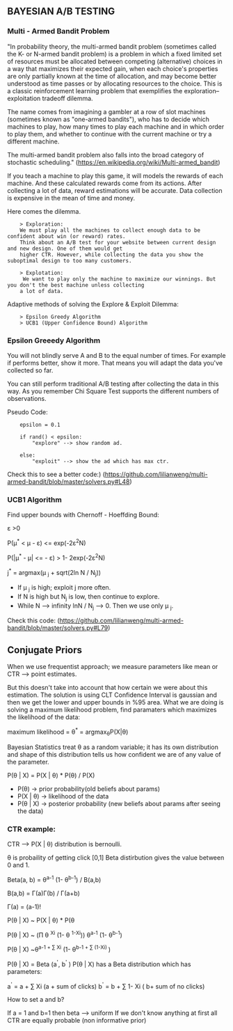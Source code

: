 ## BAYESIAN A/B TESTING

### Multi - Armed Bandit Problem 

"In probability theory, the multi-armed bandit problem (sometimes called the K- or N-armed bandit problem) is a 
problem in which a fixed limited set of resources must be allocated between competing (alternative) choices in a way 
that maximizes their expected gain, when each choice's properties are only partially known at the time of allocation, 
and may become better understood as time passes or by allocating resources to the choice. This is a classic 
reinforcement learning problem that exemplifies the exploration–exploitation tradeoff dilemma. 

The name comes from imagining a gambler at a row of slot machines (sometimes known as "one-armed bandits"), 
who has to decide which machines to play, how many times to play each machine and in which order to play them, 
and whether to continue with the current machine or try a different machine. 

The multi-armed bandit problem also falls into the broad category of stochastic 
scheduling." (https://en.wikipedia.org/wiki/Multi-armed_bandit)


If you teach a machine to play this game, it will models the rewards of each machine. And these calculated rewards come 
from its actions. After collecting a lot of data, reward estimations will be accurate. Data collection is expensive in 
the mean of time and money. 


Here comes the dilemma. 

        > Exploration: 
        We must play all the machines to collect enough data to be confident about win (or reward) rates.
        Think about an A/B test for your website between current design and new design. One of them would get 
        higher CTR. However, while collecting the data you show the suboptimal design to too many customers. 
         
        > Explotation:
         We want to play only the machine to maximize our winnings. But you don't the best machine unless collecting 
        a lot of data.

Adaptive methods of solving the Explore & Exploit Dilemma:

        > Epsilon Greedy Algorithm 
        > UCB1 (Upper Confidence Bound) Algorithm 
        
        
### Epsilon Greeedy Algorithm

You will not blindly serve A and B to the equal number of times. For example if performs better, show it more. That means
you will adapt the data you've collected so far. 

You can still perform traditional A/B testing after collecting the data in this way. As you remember Chi Square Test 
supports the different numbers of observations. 

Pseudo Code: 

        epsilon = 0.1
        
        if rand() < epsilon:
            "explore" --> show random ad. 
        
        else:
            "exploit" --> show the ad which has max ctr. 
            
            
Check this to see a better code:) 
(https://github.com/lilianweng/multi-armed-bandit/blob/master/solvers.py#L48)


### UCB1 Algorithm 

Find upper bounds with Chernoff - Hoeffding Bound:

&epsilon; >0

P(&mu;<sup>*</sup> < &mu; - &epsilon;) <= exp(-2&epsilon;<sup>2</sup>N)

P(|&mu;<sup>*</sup> - &mu;| <= - &epsilon;) > 1-  2exp(-2&epsilon;<sup>2</sup>N)

j<sup>*</sup>  = argmax(&mu; <sub>j</sub> + sqrt(2ln N / N<sub>j</sub>))

- If &mu; <sub>j</sub> is high; exploit j more often. 
- If N is high but  N<sub>j</sub> is low, then continue to explore. 
- While N --> infinity lnN / N<sub>j</sub> --> 0. Then we use only &mu; <sub>j</sub>. 

Check this code: 
(https://github.com/lilianweng/multi-armed-bandit/blob/master/solvers.py#L79)


## Conjugate Priors

When we use frequentist approach; we measure parameters like mean or CTR --> point estimates. 

But this doesn't take into account that how certain we were about this estimation. The solution is using CLT Confidence 
Interval is gaussian and then we get the lower and upper bounds in %95 area. What we are doing is solving a maximum 
likelihood problem, find paramaters which maximizes the likelihood of the data: 

maximum likelihood = &theta;<sup>*</sup> = argmax<sub>&theta;</sub>P(X|&theta;)


Bayesian Statistics treat &theta; as a random variable; it has its own distribution and shape of this distribution tells
us how confident we are of any value of the parameter.

P(&theta; | X) = P(X | &theta;) * P(&theta;) / P(X)   
- P(&theta;) -> prior probability(old beliefs about params)
- P(X | &theta;) -> likelihood of the data
- P(&theta; | X) -> posterior probability (new beliefs about params after seeing the data)
 
### CTR example:
       
CTR --> P(X | &theta;) distribution is bernoulli.
 
&theta; is probaility of getting click [0,1] Beta distirbution gives the value between 0 and 1. 

Beta(a, b) = &theta;<sup>a-1</sup> (1- &theta;<sup>b-1</sup>) / B(a,b)

B(a,b) = &Gamma;(a)&Gamma;(b) / &Gamma;(a+b)

&Gamma;(a) = (a-1)!


P(&theta; | X) ~ P(X | &theta;) * P(&theta;

P(&theta; | X)  ~ (&Pi; &theta; <sup>Xi</sup> (1- &theta; <sup>1-Xi</sup>)) &theta;<sup>a-1</sup> (1- &theta;<sup>b-1</sup>)

P(&theta; | X) ~&theta;<sup>a-1 + &Sum; Xi</sup> (1- &theta;<sup>b-1 + &Sum; (1-Xi) </sup>)

P(&theta; | X) = Beta (a<sup>'</sup>, b<sup>'</sup> )
P(&theta; | X) has a Beta distribution which has parameters: 

a<sup>'</sup> = a + &Sum; Xi (a + sum of clicks)
b<sup>'</sup> = b + &Sum; 1- Xi ( b+ sum of no clicks)


How to set a and b? 

If a = 1 and b=1 then beta --> uniform 
If we don't know anything at first all CTR are equally probable (non informative prior)

